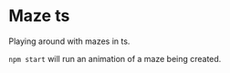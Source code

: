 # Maze ts

Playing around with mazes in ts.

`npm start` will run an animation of a maze being created.